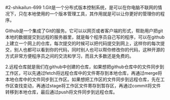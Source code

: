 ﻿#2-shikailun-699
1.Git是一个分布式版本控制系统，是可以在你电脑不联网的情况下，只在本地使用的一个版本管理工具，其作用就是可以让你更好的管理你的程序。

Github是一个集成了Git的服务。它可以以网页或者客户端的形式，帮助用户把git本地的数据提交到远程的服务器里，就是每个程序员自己写的程序，可以在github上建立一个网上的仓库，每次提交的时候可以把代码提交到网上，这样你的每次提交，别人也都可以看到你的代码，同时别人也可以帮你修改你的代码，这种开源的方式非常方便程序员之间的交流和学习，而且大多数还是免费的。

2.远程仓库就是我们在github中创建的仓库，如果想把github仓库中的文件同步到工作区，可以先通过fetch将远程仓库中的文件寄存到本地仓库，再通过merge将本地仓库中的文件同步到工作区。如果想把工作区的文件同步到远程仓库，先在工作区查找变动，再通过stage将工作区文件寄存到暂存区，再通过commit将文件转移到本地仓库，最后通过push将文件同步到远程仓库。



